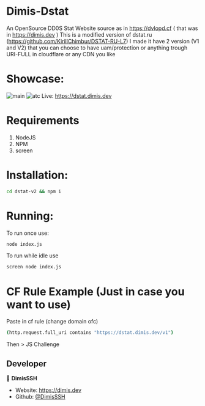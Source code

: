 # Dimis-Dstat
An OpenSource DD0S Stat Website source as in https://dvlopd.cf ( that was in https://dimis.dev )
This is a modified version of dstat.ru (https://github.com/KirillChimbur/DSTAT-RU-L7)
I made it have 2 version (V1 and V2) that you can choose to have uam/protection or anything trough URI-FULL in cloudflare or any CDN you like


# Showcase: 
![main](https://cdn.discordapp.com/attachments/1012085212823437334/1014508050461233203/main.PNG)
![atc](https://cdn.discordapp.com/attachments/1012085212823437334/1014508093150867477/atc.PNG)
Live: https://dstat.dimis.dev

# Requirements
1. NodeJS
2. NPM
3. screen


# Installation:
```sh
cd dstat-v2 && npm i
```

# Running:

To run once use:
```sh
node index.js
```

To run while idle use
```sh
screen node index.js
```

# CF Rule Example (Just in case you want to use)
Paste in cf rule (change domain ofc)
```sh
(http.request.full_uri contains "https://dstat.dimis.dev/v1")
```
Then > JS Challenge


## Developer

👤 **DimisSSH**

- Website: https://dimis.dev
- Github: [@DimisSSH](https://github.com/DimisSSH)

